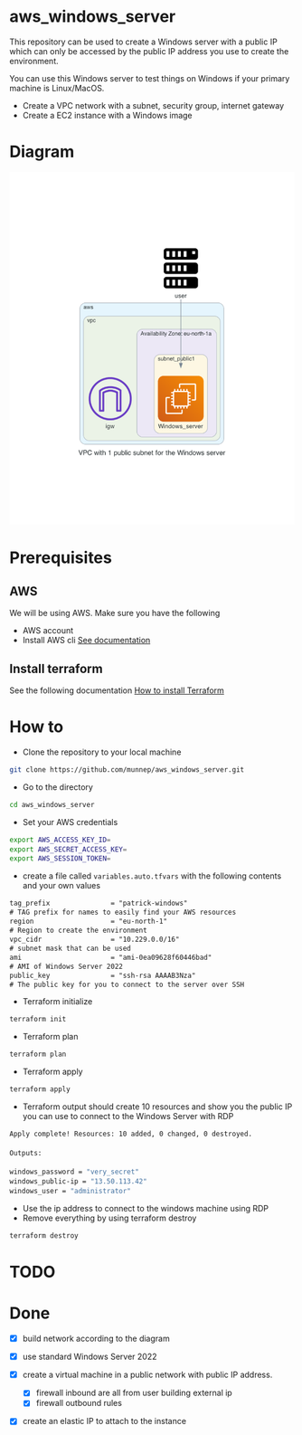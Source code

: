 # aws_windows_server

This repository can be used to create a Windows server with a public IP which can only be accessed by the public IP address you use to create the environment. 

You can use this Windows server to test things on Windows if your primary machine is Linux/MacOS. 

- Create a VPC network with a subnet, security group, internet gateway
- Create a EC2 instance with a Windows image

# Diagram

![](diagram/aws_windows_server.png)  

# Prerequisites

## AWS
We will be using AWS. Make sure you have the following
- AWS account  
- Install AWS cli [See documentation](https://docs.aws.amazon.com/cli/latest/userguide/install-cliv2.html)

## Install terraform  
See the following documentation [How to install Terraform](https://learn.hashicorp.com/tutorials/terraform/install-cli)

# How to

- Clone the repository to your local machine
```sh
git clone https://github.com/munnep/aws_windows_server.git
```
- Go to the directory  
```sh
cd aws_windows_server
```
- Set your AWS credentials
```sh
export AWS_ACCESS_KEY_ID=
export AWS_SECRET_ACCESS_KEY=
export AWS_SESSION_TOKEN=
```
- create a file called `variables.auto.tfvars` with the following contents and your own values
```hcl
tag_prefix               = "patrick-windows"                          # TAG prefix for names to easily find your AWS resources
region                   = "eu-north-1"                               # Region to create the environment
vpc_cidr                 = "10.229.0.0/16"                            # subnet mask that can be used 
ami                      = "ami-0ea09628f60446bad"                    # AMI of Windows Server 2022 
public_key               = "ssh-rsa AAAAB3Nza"                        # The public key for you to connect to the server over SSH
```
- Terraform initialize
```sh
terraform init
```
- Terraform plan
```sh
terraform plan
```
- Terraform apply
```sh
terraform apply
```
- Terraform output should create 10 resources and show you the public IP you can use to connect to the Windows Server with RDP
```sh
Apply complete! Resources: 10 added, 0 changed, 0 destroyed.

Outputs:

windows_password = "very_secret"
windows_public-ip = "13.50.113.42"
windows_user = "administrator"
```
- Use the ip address to connect to the windows machine using RDP
- Remove everything by using terraform destroy
```sh
terraform destroy
```

# TODO


# Done

- [x] build network according to the diagram
- [x] use standard Windows Server 2022 
- [x] create a virtual machine in a public network with public IP address.
    - [x] firewall inbound are all from user building external ip
    - [x] firewall outbound rules
- [x] create an elastic IP to attach to the instance





